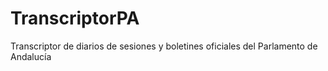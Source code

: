 # TranscriptorPA
Transcriptor de diarios de sesiones y boletines oficiales del Parlamento de Andalucía
